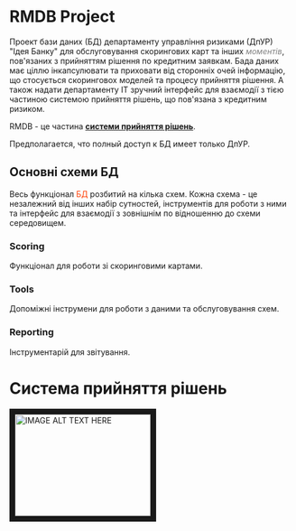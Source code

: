 # RMDB Project
Проект бази даних (БД) департаменту управління ризиками (ДпУР) "Ідея Банку" для обслуговування скорингових карт та інших <span style="color:gray">*моментів*</span>, пов'язаних з прийняттям рішення по кредитним заявкам. Бада даних має ціллю інкапсулювати та приховати від сторонніх очей інформацію, що стосується скоринговох моделей та процесу прийняття рішення. А також надати департаменту IT зручний інтерфейс для взаємодії з тією частиною системою прийняття рішень, що пов'язана з кредитним ризиком.

RMDB - це частина **[системи прийняття рішень](#CLS)**.

Предполагается, что полный доступ к БД имеет только ДпУР.

## Основні схеми БД
Весь функціонал <span style="color:#ff3f05">БД</span> розбитий на кілька схем. Кожна схема - це незалежний від інших набір сутностей, інструментів для роботи з ними та інтерфейс для взаємодії з зовнішнім по відношенню до схеми середовищем.

### Scoring
Функціонал для роботи зі скоринговими картами.

### Tools
Допоміжні інструмени для роботи з даними та обслуговування схем.

### Reporting
Інструментарій для звітування.

# <a name="CLS"></a> Система прийняття рішень

<a target="_blank" href="http://www.youtube.com/watch?feature=player_embedded&v=dIWaVyDYBiQ" target="_blank"><img src="http://img.youtube.com/vi/dIWaVyDYBiQ/0.jpg"
alt="IMAGE ALT TEXT HERE" width="240" height="180" border="10" /></a>
